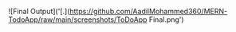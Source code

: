 ![Final Output]('[.](https://github.com/AadilMohammed360/MERN-TodoApp/raw/main/screenshots/ToDoApp Final.png')
